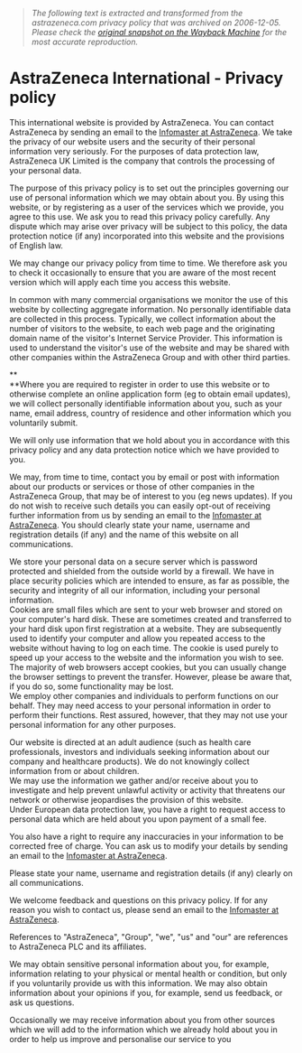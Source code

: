 > *The following text is extracted and transformed from the astrazeneca.com privacy policy that was archived on 2006-12-05. Please check the [original snapshot on the Wayback Machine](https://web.archive.org/web/20061205191910id_/http%3A//www.astrazeneca.com/node/Privacy.aspx) for the most accurate reproduction.*

# AstraZeneca International - Privacy policy

This international website is provided by AstraZeneca. You can contact AstraZeneca by sending an email to the [Infomaster at AstraZeneca](http://www.astrazeneca.com/node/emailtriage.aspx). We take the privacy of our website users and the security of their personal information very seriously. For the purposes of data protection law, AstraZeneca UK Limited is the company that controls the processing of your personal data.

The purpose of this privacy policy is to set out the principles governing our use of personal information which we may obtain about you. By using this website, or by registering as a user of the services which we provide, you agree to this use. We ask you to read this privacy policy carefully. Any dispute which may arise over privacy will be subject to this policy, the data protection notice (if any) incorporated into this website and the provisions of English law.

We may change our privacy policy from time to time. We therefore ask you to check it occasionally to ensure that you are aware of the most recent version which will apply each time you access this website.

  
In common with many commercial organisations we monitor the use of this website by collecting aggregate information. No personally identifiable data are collected in this process. Typically, we collect information about the number of visitors to the website, to each web page and the originating domain name of the visitor's Internet Service Provider. This information is used to understand the visitor's use of the website and may be shared with other companies within the AstraZeneca Group and with other third parties. 

**  
**Where you are required to register in order to use this website or to otherwise complete an online application form (eg to obtain email updates), we will collect personally identifiable information about you, such as your name, email address, country of residence and other information which you voluntarily submit.

  
We will only use information that we hold about you in accordance with this privacy policy and any data protection notice which we have provided to you. 

We may, from time to time, contact you by email or post with information about our products or services or those of other companies in the AstraZeneca Group, that may be of interest to you (eg news updates). If you do not wish to receive such details you can easily opt-out of receiving further information from us by sending an email to the [Infomaster at AstraZeneca](http://www.astrazeneca.com/node/emailtriage.aspx). You should clearly state your name, username and registration details (if any) and the name of this website on all communications.

  
We store your personal data on a secure server which is password protected and shielded from the outside world by a firewall. We have in place security policies which are intended to ensure, as far as possible, the security and integrity of all our information, including your personal information.  
Cookies are small files which are sent to your web browser and stored on your computer's hard disk. These are sometimes created and transferred to your hard disk upon first registration at a website. They are subsequently used to identify your computer and allow you repeated access to the website without having to log on each time. The cookie is used purely to speed up your access to the website and the information you wish to see. The majority of web browsers accept cookies, but you can usually change the browser settings to prevent the transfer. However, please be aware that, if you do so, some functionality may be lost.  
We employ other companies and individuals to perform functions on our behalf. They may need access to your personal information in order to perform their functions. Rest assured, however, that they may not use your personal information for any other purposes.

  
Our website is directed at an adult audience (such as health care professionals, investors and individuals seeking information about our company and healthcare products). We do not knowingly collect information from or about children.  
We may use the information we gather and/or receive about you to investigate and help prevent unlawful activity or activity that threatens our network or otherwise jeopardises the provision of this website.  
Under European data protection law, you have a right to request access to personal data which are held about you upon payment of a small fee.

You also have a right to require any inaccuracies in your information to be corrected free of charge. You can ask us to modify your details by sending an email to the [Infomaster at AstraZeneca](http://www.astrazeneca.com/node/emailtriage.aspx).

Please state your name, username and registration details (if any) clearly on all communications.

  
We welcome feedback and questions on this privacy policy. If for any reason you wish to contact us, please send an email to the [Infomaster at AstraZeneca](http://www.astrazeneca.com/node/emailtriage.aspx).

References to "AstraZeneca", "Group", "we", "us" and "our" are references to AstraZeneca PLC and its affiliates.

We may obtain sensitive personal information about you, for example, information relating to your physical or mental health or condition, but only if you voluntarily provide us with this information. We may also obtain information about your opinions if you, for example, send us feedback, or ask us questions.

Occasionally we may receive information about you from other sources which we will add to the information which we already hold about you in order to help us improve and personalise our service to you
